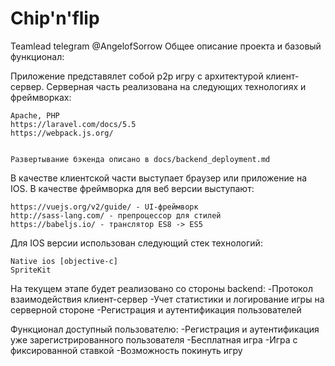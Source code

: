 ﻿# Chip'n'flip 

Teamlead telegram @AngelofSorrow
Общее описание проекта и базовый функционал:

Приложение представялет собой p2p игру с архитектурой клиент-сервер. 
Серверная часть реализована на следующих технологиях и фреймворках:

	Apache, PHP
	https://laravel.com/docs/5.5
	https://webpack.js.org/

    
    Развертывание бэкенда описано в docs/backend_deployment.md

В качестве клиентской части выступает браузер или приложение на IOS.
В качестве фреймворка для веб версии выступают:
	
	https://vuejs.org/v2/guide/ - UI-фреймворк
	http://sass-lang.com/ - препроцессор для стилей
	https://babeljs.io/ - транслятор ES8 -> ES5

Для IOS версии использован следующий стек технологий:

	Native ios [objective-c]
	SpriteKit 

На текущем этапе будет реализовано со стороны backend:
  -Протокол взаимодействия клиент-сервер
  -Учет статистики и логирование игры на серверной стороне
  -Регистрация и аутентификация пользователей

Функционал доступный пользователю:
  -Регистрация и аутентификация уже зарегистрированного пользователя
  -Бесплатная игра
  -Игра с фиксированной ставкой
  -Возможность покинуть игру